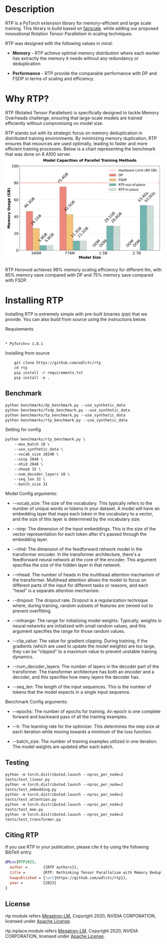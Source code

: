 Description
====================
RTP is a PyTorch extension library for memory-efficient and large scale training.
This library is build based on [fairscale](https://github.com/facebookresearch/fairscale). 
while adding our proposed innovational Rotation Tensor Parallelism in scaling techniques.

RTP was designed with the following values in mind:

* **Memory** - RTP achieve optimal memory distribution where each worker has extractly the memory it needs without any redundancy or deduplication

* **Performance** - RTP provide the comparable performance with DP and FSDP in terms of scaling and efficiency.

Why RTP?
====================
RTP (Rotated Tensor Parallelism) is specifically designed to tackle Memory Overheads challenge, 
ensuring that large-scale models are trained efficiently without compromising on model size.

RTP stands out with its strategic focus on memory deduplication in distributed training environments. By minimizing memory duplication, RTP ensures that resources are used optimally, leading to faster and more efficient training processes.
Below is a chart representing the benchmark that was done on 8 A100 server.
![RTP](./docs/img/model_capacity.svg)

RTP Horovod achieves 99% memory scaling efficiency for different llm, with 85% memory save compared with DP and 75% memory save compared with FSDP.

Installing RTP
====================

Installing RTP is extremely simple with pre-built binaries (pip) that we provide. You can also build
from source using the instructions below.


Requirements
~~~~~~~~~~~~

* PyTorch>= 1.8.1

~~~~~~~~~~~~~~~~~~~~~~

Installing from source

~~~~~~~~~~~~~~~~~~~~~~
    git clone https://github.com/wdlctc/rtp
    cd rtp
    pip install -r requirements.txt
    pip install -e .

~~~~~~~~~~~~~~~~~~~~~~
## Benchmark
~~~~~~~~~~~~~~~~~~~~~~
python benchmarks/dp_benchmark.py --use_synthetic_data
python benchmarks/fsdp_benchmark.py --use_synthetic_data
python benchmarks/tp_benchmark.py --use_synthetic_data
python benchmarks/rtp_benchmark.py --use_synthetic_data
~~~~~~~~~~~~~~~~~~~~~~
Setting for config

~~~~~~~~~~~~~~~~~~~~~~
python benchmarks/rtp_benchmark.py \
    --max_batch 10 \
    --use_synthetic_data \
    --vocab_size 10240 \
    --ninp 2048 \
    --nhid 2048 \
    --nhead 32 \
    --num_decoder_layers 10 \
    --seq_len 32 \
    --batch_size 32 
~~~~~~~~~~~~~~~~~~~~~~

Model Config arguments:
* --vocab_size: The size of the vocabulary. This typically refers to the number of unique words or tokens in your dataset. A model will have an embedding layer that maps each token in the vocabulary to a vector, and the size of this layer is determined by the vocabulary size.

* --ninp: The dimension of the input embeddings. This is the size of the vector representation for each token after it's passed through the embedding layer.

* --nhid: The dimension of the feedforward network model in the transformer encoder. In the transformer architecture, there's a feedforward neural network at the core of the encoder. This argument specifies the size of the hidden layer in that network.

* --nhead: The number of heads in the multihead attention mechanism of the transformer. Multihead attention allows the model to focus on different parts of the input for different tasks or reasons, and each "head" is a separate attention mechanism.

* --dropout: The dropout rate. Dropout is a regularization technique where, during training, random subsets of features are zeroed out to prevent overfitting.

* --initrange: The range for initializing model weights. Typically, weights in neural networks are initialized with small random values, and this argument specifies the range for those random values.

* --clip_value: The value for gradient clipping. During training, if the gradients (which are used to update the model weights) are too large, they can be "clipped" to a maximum value to prevent unstable training dynamics.

* --num_decoder_layers: The number of layers in the decoder part of the transformer. The transformer architecture has both an encoder and a decoder, and this specifies how many layers the decoder has.

* --seq_len: The length of the input sequences. This is the number of tokens that the model expects in a single input sequence.

Benchmark Config arguments:
* --epochs: The number of epochs for training. An epoch is one complete forward and backward pass of all the training examples.

* --lr: The learning rate for the optimizer. This determines the step size at each iteration while moving towards a minimum of the loss function.

* --batch_size: The number of training examples utilized in one iteration. The model weights are updated after each batch.

## Testing

~~~~~~~~~~~~~~~~~~~~~~
python -m torch.distributed.launch --nproc_per_node=2 tests/test_linear.py 
python -m torch.distributed.launch --nproc_per_node=2 tests/test_embedding.py 
python -m torch.distributed.launch --nproc_per_node=2 tests/test_attention.py 
python -m torch.distributed.launch --nproc_per_node=2 tests/test_moe.py 
python -m torch.distributed.launch --nproc_per_node=2 tests/test_transformer.py 
~~~~~~~~~~~~~~~~~~~~~~

## Citing RTP

If you use RTP in your publication, please cite it by using the following BibTeX entry.

```BibTeX
@Misc{RTP2023,
  author =       {{RTP authors}},
  title =        {RTP: Rethinking Tensor Parallelism with Memory Deduplication },
  howpublished = {\url{https://github.com/wdlctc/rtp}},
  year =         {2023}
}
```

## License

rtp.module refers [Megatron-LM](https://github.com/NVIDIA/Megatron-LM), Copyright 2020, NVIDIA CORPORATION, licensed under [Apache License](http://www.apache.org/licenses/LICENSE-2.0).

rtp.inplace.module refers [Megatron-LM](https://github.com/NVIDIA/Megatron-LM), Copyright 2020, NVIDIA CORPORATION, licensed under [Apache License](http://www.apache.org/licenses/LICENSE-2.0).
